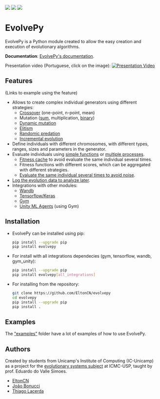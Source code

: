 [![](https://img.shields.io/pypi/v/evolvepy?style=for-the-badge)](https://pypi.org/project/evolvepy) [![](https://img.shields.io/pypi/l/evolvepy?style=for-the-badge)](https://github.com/EltonCN/evolvepy/blob/main/LICENSE) [![](https://img.shields.io/badge/GitHub-100000?style=for-the-badge&logo=github&logoColor=white)](https://github.com/EltonCN/evolvepy)

# EvolvePy

EvolvePy is a Python module created to allow the easy creation and execution of evolutionary algorithms.

**Documentation**: [EvolvePy's documentation](https://eltoncn.github.io/evolvepy/_build/html/index.html).

Presentation video (Portuguese, click on the image):
[![Presentation Video](/Thumbnail.png)](https://www.youtube.com/watch?v=Hfo1XkzEcis&list=PLXcCIm-yDGGfBveHj_f_31GkythkJpeUl&index=1)

## Features

(Links to example using the feature)

- Allows to create complex individual generators using different strategies:
  - [Crossover](/examples/Simple%20EA.ipynb) (one-point, n-point, mean)
  - Mutation ([sum](/examples/Simple%20EA.ipynb), multiplication, [binary](/examples/3-CNF-SAT.ipynb))
  - [Dynamic mutation](/examples/Dynamic%20Mutation.ipynb)
  - [Elitism](/examples/Elitism.ipynb)
  - [Randomic predation](/examples/Random%20Predation.ipynb)
  - [Incremental evolution](/examples/Incremental%20Evolution.ipynb)
- Define individuals with different chromosomes, with different types, ranges, sizes and parameters in the generator.
- Evaluate individuals using [simple functions](/examples/Simple%20EA.ipynb)  or [multiple processes](/examples/Car%20PID%20Control.ipynb).
  - [Fitness cache](/examples/Car%20PID%20Control.ipynb) to avoid evaluate the same individual several times.
  - Fitness functions with different scores, which can be aggregated with different strategies.
  - [Evaluate the same individual several times to avoid noise](/examples/Car%20PID%20Control.ipynb).
- [Log the evolution data to analyze later](/examples/Logger.ipynb).
- Integrations with other modules:
  - [Wandb](/examples/Logger.ipynb)
  - [Tensorflow/Keras](/examples/TF-Keras%20Integration.ipynb)
  - [Gym](/examples/Reinforcement%20Learning.ipynb)
  - [Unity ML Agents](/examples/Unity%20ML%20Agents%20-%203DBall.ipynb) (using Gym)

## Installation

- EvolvePy can be installed using pip:

    ```bash
    pip install --upgrade pip
    pip install evolvepy
    ```

- For install with all integrations dependecies (gym, tensorflow, wandb, gym_unity):
    
    ```bash
    pip install --upgrade pip
    pip install evolvepy[all_integrations]
    ```


- For installing from the repository:

    ```bash
    git clone https://github.com/EltonCN/evolvepy
    cd evolvepy
    pip install --upgrade pip
    pip install .
    ```

## Examples

The ["examples"](/examples) folder have a lot of examples of how to use EvolvePy.

## Authors

Created by students from Unicamp's Institute of Computing (IC-Unicamp) as a project for the [evolutionary systems subject](https://gitlab.com/simoesusp/disciplinas/tree/master/SSC0713-Sistemas-Evolutivos-Aplicados-a-Robotica) at ICMC-USP, taught by prof. Eduardo do Valle Simoes.

- [EltonCN](https://github.com/EltonCN)
- [João Bonucci](https://github.com/Joao-Pedro-MB)
- [Thiago Lacerda](https://github.com/ThiagoDSL)